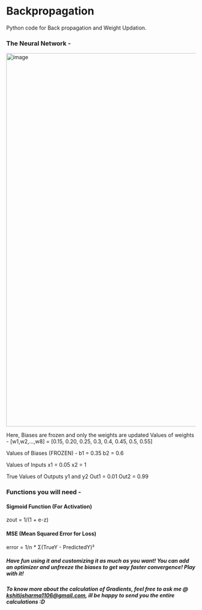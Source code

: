 # Backpropagation
Python code for Back propagation and Weight Updation.

### The Neural Network - 
<img width="992" alt="image" src="https://github.com/Natsuiui/Backpropagation/assets/95848110/8cdb24e8-7f9a-415d-a584-89e67c8139d9">

Here, Biases are frozen and only the weights are updated
Values of weights - 
[w1,w2,...,w8] = [0.15, 0.20, 0.25, 0.3, 0.4, 0.45, 0.5, 0.55]

Values of Biases (FROZEN) -
b1 = 0.35
b2 = 0.6

Values of Inputs
x1 = 0.05
x2 = 1

True Values of Outputs y1 and y2
Out1 = 0.01
Out2 = 0.99

### Functions you will need -
#### Sigmoid Function (For Activation)
zout = 1/(1 + e-z)

#### MSE (Mean Squared Error for Loss)
error = 1/n * Σ(TrueY - PredictedY)²

##### Have fun using it and customizing it as much as you want! You can add an optimizer and unfreeze the biases to get way faster convergence! Play with it!
##### To know more about the calculation of Gradients, feel free to ask me @ kshitijsharma1106@gmail.com, ill be happy to send you the entire calculations :D
